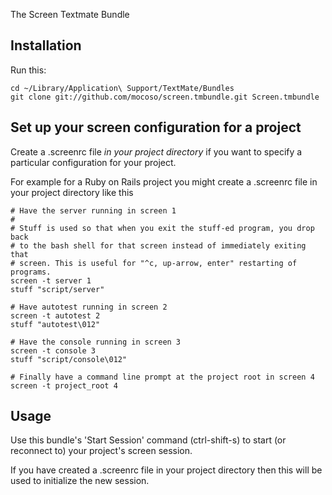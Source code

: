 The Screen Textmate Bundle

## Installation

Run this:

    cd ~/Library/Application\ Support/TextMate/Bundles
    git clone git://github.com/mocoso/screen.tmbundle.git Screen.tmbundle
    
## Set up your screen configuration for a project

Create a .screenrc file *in your project directory* if you want to specify a particular configuration for your project.

For example for a Ruby on Rails project you might create a .screenrc file in your project directory like this

    # Have the server running in screen 1
    #
    # Stuff is used so that when you exit the stuff-ed program, you drop back
    # to the bash shell for that screen instead of immediately exiting that
    # screen. This is useful for "^c, up-arrow, enter" restarting of programs.
    screen -t server 1
    stuff "script/server"
    
    # Have autotest running in screen 2
    screen -t autotest 2
    stuff "autotest\012"
    
    # Have the console running in screen 3 
    screen -t console 3
    stuff "script/console\012"
    
    # Finally have a command line prompt at the project root in screen 4
    screen -t project_root 4


## Usage

Use this bundle's 'Start Session' command (ctrl-shift-s) to start (or reconnect to) your project's screen session.

If you have created a .screenrc file in your project directory then this will be used to initialize the new session.

